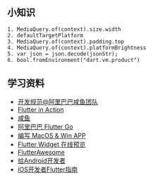 ## 小知识
```
1. MediaQuery.of(context).size.width
2. defaultTargetPlatform
3. MediaQuery.of(context).padding.top
4. MediaQuery.of(context).platformBrightness
5. var json = json.decode(jsonStr);
6. bool.fromEnvironment("dart.vm.product")
```

## 学习资料
- [开发规范@阿里巴巴咸鱼团队](https://github.com/alibaba/flutter-go/blob/develop/Flutter_Go%20%E4%BB%A3%E7%A0%81%E5%BC%80%E5%8F%91%E8%A7%84%E8%8C%83.md)
- [Flutter in Action](https://developer.aliyun.com/article/720790)
- [咸鱼](https://www.yuque.com/xytech/flutter)
- [阿里巴巴 Flutter Go](https://github.com/alibaba/flutter-go)
- [编写 MacOS & Win APP](https://feather-apps.com/)
- [Flutter Widget 在线预览](https://flutter-widget-livebook.blankapp.org/basics/introduction/)
- [FlutterAwesome](https://flutterawesome.com/)
- [给Android开发者](https://flutter.cn/docs/get-started/flutter-for/android-devs)
- [iOS开发者Flutter指南](https://flutter.cn/docs/get-started/flutter-for/ios-devs)
